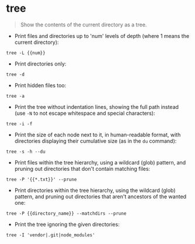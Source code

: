 # tree

> Show the contents of the current directory as a tree.

- Print files and directories up to 'num' levels of depth (where 1 means the current directory):

`tree -L {{num}}`

- Print directories only:

`tree -d`

- Print hidden files too:

`tree -a`

- Print the tree without indentation lines, showing the full path instead (use `-N` to not escape whitespace and special characters):

`tree -i -f`

- Print the size of each node next to it, in human-readable format, with directories displaying their cumulative size (as in the `du` command):

`tree -s -h --du`

- Print files within the tree hierarchy, using a wildcard (glob) pattern, and pruning out directories that don't contain matching files:

`tree -P '{{*.txt}}' --prune`

- Print directories within the tree hierarchy, using the wildcard (glob) pattern, and pruning out directories that aren't ancestors of the wanted one:

`tree -P {{directory_name}} --matchdirs --prune`

- Print the tree ignoring the given directories:

`tree -I 'vendor|.git|node_modules'`
